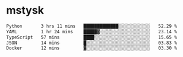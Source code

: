 # mstysk

<!--START_SECTION:waka-->

```txt
Python       3 hrs 11 mins   █████████████░░░░░░░░░░░░   52.29 %
YAML         1 hr 24 mins    █████▓░░░░░░░░░░░░░░░░░░░   23.14 %
TypeScript   57 mins         ████░░░░░░░░░░░░░░░░░░░░░   15.65 %
JSON         14 mins         █░░░░░░░░░░░░░░░░░░░░░░░░   03.83 %
Docker       12 mins         ▓░░░░░░░░░░░░░░░░░░░░░░░░   03.30 %
```

<!--END_SECTION:waka-->
